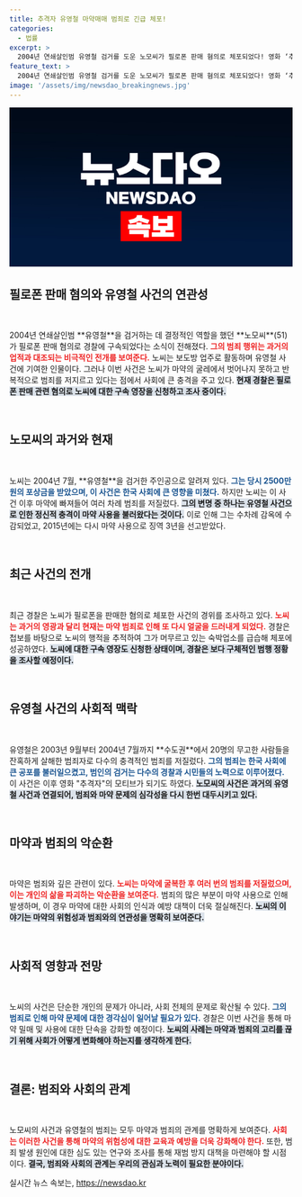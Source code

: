 ```yaml
---
title: 추격자 유영철 마약매매 범죄로 긴급 체포!
categories:
  - 법률
excerpt: >
  2004년 연쇄살인범 유영철 검거를 도운 노모씨가 필로폰 판매 혐의로 체포되었다! 영화 ‘추격자’의 주인공 모티브가 된 그는 마약에 빠져 여러 번 수감된 후 다시 범행을 저질렀다. 경찰은 구속영장을 신청하며 그를 추적 중이다.
feature_text: >
  2004년 연쇄살인범 유영철 검거를 도운 노모씨가 필로폰 판매 혐의로 체포되었다! 영화 ‘추격자’의 주인공 모티브가 된 그는 마약에 빠져 여러 번 수감된 후 다시 범행을 저질렀다. 경찰은 구속영장을 신청하며 그를 추적 중이다.
image: '/assets/img/newsdao_breakingnews.jpg'
---
```


<p><img src="/assets/img/newsdao_breakingnews.jpg" alt="pcversion 속보" /></p>

<h2 data-ke-size="size26">필로폰 판매 혐의와 유영철 사건의 연관성</h2>

<p data-ke-size="size16">&nbsp;</p>

<p data-ke-size="size16">2004년 연쇄살인범 **유영철**을 검거하는 데 결정적인 역할을 했던 **노모씨**(51)가 필로폰 판매 혐의로 경찰에 구속되었다는 소식이 전해졌다. <b><span style="color: #ee2323;">그의 범죄 행위는 과거의 업적과 대조되는 비극적인 전개를 보여준다.</span></b> 노씨는 보도방 업주로 활동하며 유영철 사건에 기여한 인물이다. 그러나 이번 사건은 노씨가 마약의 굴레에서 벗어나지 못하고 반복적으로 범죄를 저지르고 있다는 점에서 사회에 큰 충격을 주고 있다. <b><span style="background-color: #21538527;">현재 경찰은 필로폰 판매 관련 혐의로 노씨에 대한 구속 영장을 신청하고 조사 중이다.</span></b></p>

<p data-ke-size="size16">&nbsp;</p>

<h2 data-ke-size="size26">노모씨의 과거와 현재</h2>

<p data-ke-size="size16">&nbsp;</p>

<p data-ke-size="size16">노씨는 2004년 7월, **유영철**을 검거한 주인공으로 알려져 있다. <b><span style="color: #1a5490;">그는 당시 2500만원의 포상금을 받았으며, 이 사건은 한국 사회에 큰 영향을 미쳤다.</span></b> 하지만 노씨는 이 사건 이후 마약에 빠져들어 여러 차례 범죄를 저질렀다. <b><span style="background-color: #21538527;">그의 변명 중 하나는 유영철 사건으로 인한 정신적 충격이 마약 사용을 불러왔다는 것이다.</span></b> 이로 인해 그는 수차례 감옥에 수감되었고, 2015년에는 다시 마약 사용으로 징역 3년을 선고받았다.</p>

<p data-ke-size="size16">&nbsp;</p>

<h2 data-ke-size="size26">최근 사건의 전개</h2>

<p data-ke-size="size16">&nbsp;</p>

<p data-ke-size="size16">최근 경찰은 노씨가 필로폰을 판매한 혐의로 체포한 사건의 경위를 조사하고 있다. <b><span style="color: #ee2323;">노씨는 과거의 영광과 달리 현재는 마약 범죄로 인해 또 다시 얼굴을 드러내게 되었다.</span></b> 경찰은 첩보를 바탕으로 노씨의 행적을 추적하여 그가 머무르고 있는 숙박업소를 급습해 체포에 성공하였다. <b><span style="background-color: #21538527;">노씨에 대한 구속 영장도 신청한 상태이며, 경찰은 보다 구체적인 범행 정황을 조사할 예정이다.</span></b></p>

<p data-ke-size="size16">&nbsp;</p>

<h2 data-ke-size="size26">유영철 사건의 사회적 맥락</h2>

<p data-ke-size="size16">&nbsp;</p>

<p data-ke-size="size16">유영철은 2003년 9월부터 2004년 7월까지 **수도권**에서 20명의 무고한 사람들을 잔혹하게 살해한 범죄자로 다수의 충격적인 범죄를 저질렀다. <b><span style="color: #1a5490;">그의 범죄는 한국 사회에 큰 공포를 불러일으켰고, 범인의 검거는 다수의 경찰과 시민들의 노력으로 이루어졌다.</span></b> 이 사건은 이후 영화 "추격자"의 모티브가 되기도 하였다. <b><span style="background-color: #21538527;">노모씨의 사건은 과거의 유영철 사건과 연결되어, 범죄와 마약 문제의 심각성을 다시 한번 대두시키고 있다.</span></b></p>

<p data-ke-size="size16">&nbsp;</p>

<h2 data-ke-size="size26">마약과 범죄의 악순환</h2>

<p data-ke-size="size16">&nbsp;</p>

<p data-ke-size="size16">마약은 범죄와 깊은 관련이 있다. <b><span style="color: #ee2323;">노씨는 마약에 굴복한 후 여러 번의 범죄를 저질렀으며, 이는 개인의 삶을 파괴하는 악순환을 보여준다.</span></b> 범죄의 많은 부분이 마약 사용으로 인해 발생하며, 이 경우 마약에 대한 사회의 인식과 예방 대책이 더욱 절실해진다. <b><span style="background-color: #21538527;">노씨의 이야기는 마약의 위험성과 범죄와의 연관성을 명확히 보여준다.</span></b></p>

<p data-ke-size="size16">&nbsp;</p>

<h2 data-ke-size="size26">사회적 영향과 전망</h2>

<p data-ke-size="size16">&nbsp;</p>

<p data-ke-size="size16">노씨의 사건은 단순한 개인의 문제가 아니라, 사회 전체의 문제로 확산될 수 있다. <b><span style="color: #1a5490;">그의 범죄로 인해 마약 문제에 대한 경각심이 일어날 필요가 있다.</span></b> 경찰은 이번 사건을 통해 마약 밀매 및 사용에 대한 단속을 강화할 예정이다. <b><span style="background-color: #21538527;">노씨의 사례는 마약과 범죄의 고리를 끊기 위해 사회가 어떻게 변화해야 하는지를 생각하게 한다.</span></b></p>

<p data-ke-size="size16">&nbsp;</p>

<h2 data-ke-size="size26">결론: 범죄와 사회의 관계</h2>

<p data-ke-size="size16">&nbsp;</p>

<p data-ke-size="size16">노모씨의 사건과 유영철의 범죄는 모두 마약과 범죄의 관계를 명확하게 보여준다. <b><span style="color: #ee2323;">사회는 이러한 사건을 통해 마약의 위험성에 대한 교육과 예방을 더욱 강화해야 한다.</span></b> 또한, 범죄 발생 원인에 대한 심도 있는 연구와 조사를 통해 재범 방지 대책을 마련해야 할 시점이다. <b><span style="background-color: #21538527;">결국, 범죄와 사회의 관계는 우리의 관심과 노력이 필요한 분야이다.</span></b></p>
실시간 뉴스 속보는, <a href="https://newsdao.kr" rel="dofollow">https://newsdao.kr</a>


